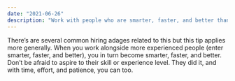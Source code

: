 ```yaml
---
date: "2021-06-26"
description: "Work with people who are smarter, faster, and better than you."
---
```


There’s are several common hiring adages related to this but this tip applies more generally. When you work alongside more experienced people (enter smarter, faster, and better), you in turn become smarter, faster, and better. Don’t be afraid to aspire to their skill or experience level. They did it, and with time, effort, and patience, you can too.

